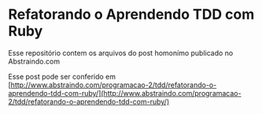 # Refatorando o Aprendendo TDD com Ruby
Esse repositório contem os arquivos do post homonímo publicado no Abstraindo.com

Esse post pode ser conferido em [http://www.abstraindo.com/programacao-2/tdd/refatorando-o-aprendendo-tdd-com-ruby/](http://www.abstraindo.com/programacao-2/tdd/refatorando-o-aprendendo-tdd-com-ruby/)